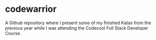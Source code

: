 # codewarrior
A Github repository where I present some of my finished Katas from the previous year while I was attending the Codecool Full Stack Developer Course.

